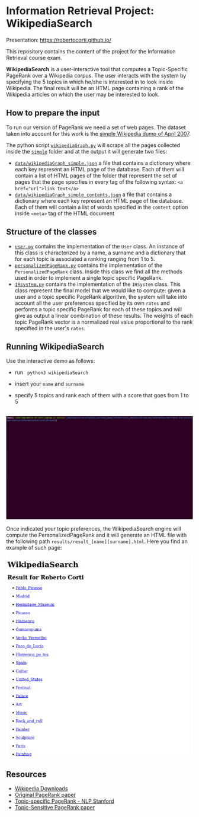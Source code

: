 # Information Retrieval Project:  WikipediaSearch

Presentation: https://robertocorti.github.io/

This repository contains the content of the project for the Information Retrieval course exam.

**WikipediaSearch** is a user-interactive tool that computes a Topic-Specific PageRank over a Wikipedia corpus. The user interacts with the system by specifying the 5 topics in which he/she is interested in to look inside Wikipedia. The final result will be an HTML page containing a rank of the Wikipedia articles on which the user may be interested to look.



## How to prepare the input

To run our version of PageRank we need a set of web pages. The dataset taken into account for this work is the [simple Wikipedia dump of April 2007](https://dumps.wikimedia.org/other/static_html_dumps/April_2007/simple).

The python script [`wikipediaGraph.py`](wikipediaGraph.py) will scrape all the pages collected inside the [`simple`](simple) folder and at the output it will generate two files:

* [`data/wikipediaGraph_simple.json`](data/wikipediaGraph_simple.json) a file that contains a dictionary where each key represent an HTML page of the database. Each of them will contain a list of HTML pages of the folder that represent the set of pages that the page specifies in every tag of the following syntax: `<a href="url">link text</a>`
* [`data/wikipediaGraph_simple_contents.json`](data/wikipediaGraph_simple_contents.json) a file that contains a dictionary where each key represent an HTML page of the database. Each of them will contain a list of words specified in the `content` option inside  `<meta>` tag of the HTML document 



## Structure of the classes

* [`user.py`](user.py) contains the implementation of the `User` class. An instance of this class is characterized by a name, a surname and a dictionary that for each topic is associated a ranking ranging from 1 to 5.
* [`personalizedPageRank.py`](personalizedPageRank.py) contains the implementation of the `PersonalizedPageRank` class. Inside this class we find all the methods used in order to implement a single topic specific PageRank.
* [`IRsystem.py`](IRsystem.py) contains the implementation of the `IRSystem` class. This class represent the final model that we would like to compute: given a user and a topic specific PageRank algorithm, the system will take into account all the user preferences specified by its own `rates` and performs a topic specific PageRank for each of these topics and will give as output a linear combination of these results. The weights of each topic PageRank vector is a normalized real value proportional to the rank specified in the user's `rates`.



## Running WikipediaSearch 

Use the interactive demo as follows:

* run ` python3 wikipediaSearch` 
* insert your `name` and `surname`

* specify 5 topics and rank each of them with a score that goes from 1 to 5




​											![Demo GIF](img/demo.gif)



Once indicated your topic preferences, the WikipediaSearch engine will compute the PersonalizedPageRank and it will generate an HTML file with the following path `results/result_[name][surname].html`. Here you find an example of such page:

![result](img/result.png)

## Resources

* [Wikipedia Downloads](https://dumps.wikimedia.org/other/)
* [Original PageRank paper](http://ilpubs.stanford.edu:8090/422/1/1999-66.pdf)
* [Topic-specific PageRank - NLP Stanford](https://nlp.stanford.edu/IR-book/html/htmledition/topic-specific-pagerank-1.html)
* [Topic-Sensitive PageRank paper](http://citeseerx.ist.psu.edu/viewdoc/download?doi=10.1.1.85.9098&rep=rep1&type=pdf)

